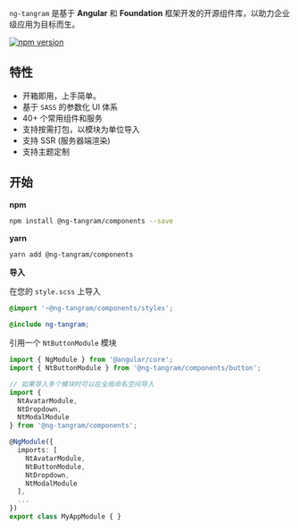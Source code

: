 `ng-tangram` 是基于 **Angular** 和 **Foundation** 框架开发的开源组件库，以助力企业级应用为目标而生。

[![npm version](https://badge.fury.io/js/%40ng-tangram%2Fcomponents.svg)](https://www.npmjs.com/@ng-tangram/components)

## 特性

* 开箱即用，上手简单。
* 基于 `SASS` 的参数化 UI 体系
* 40+ 个常用组件和服务
* 支持按需打包，以模块为单位导入
* 支持 SSR (服务器端渲染)
* 支持主题定制

## 开始

**npm**

```bash
npm install @ng-tangram/components --save
``` 

**yarn**

```bash
yarn add @ng-tangram/components
```

**导入**

在您的 `style.scss` 上导入

```scss
@import '~@ng-tangram/components/styles';

@include ng-tangram;
```

引用一个 `NtButtonModule` 模块

```typescript
import { NgModule } from '@angular/core';
import { NtButtonModule } from '@ng-tangram/components/button';

// 如果导入多个模块时可以在全局命名空间导入
import { 
  NtAvatarModule, 
  NtDropdown, 
  NtModalModule 
} from '@ng-tangram/components';

@NgModule({
  imports: [
    NtAvatarModule, 
    NtButtonModule, 
    NtDropdown,
    NtModalModule
  ],
  ...
})
export class MyAppModule { }
```
